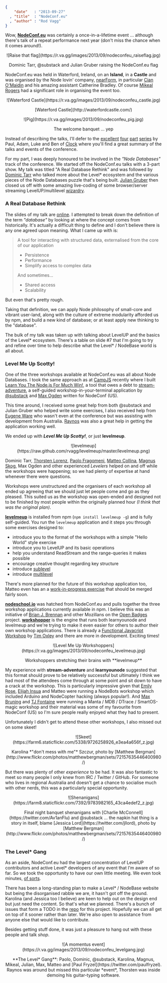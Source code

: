 ```json
{
    "date"   : "2013-09-27"
  , "title"  : "NodeConf.eu"
  , "author" : "Rod Vagg"
}
```

Wow, **[NodeConf.eu](http://nodeconf.eu/)** was certainly a once-in-a-lifetime event ... although there's talk of a repeat performance next year (don't miss the chance when it comes around!).

<div style="text-align: center;">
![Raise that flag](https://r.va.gg/images/2013/09/nodeconfeu_raiseflag.jpg)
<p style="text-align: center;">Dominic Tarr, @substack and Julian Gruber raising the NodeConf.eu flag</p>
</div>


NodeConf.eu was held in Waterford, Ireland, on an **Island**, in a **Castle** and was organised by the Node lovin' company, [nearForm](http://nearform.com/), in particular [Cian O'Maidin](http://cianomaidin.com/) and his amazing assistant Catherine Bradley. Of course [Mikeal Rogers](http://futurealoof.com/) had a significant role in organising the event too.

<div style="text-align: center;">
![Waterford Castle](https://r.va.gg/images/2013/09/nodeconfeu_castle.jpg)
<p style="text-align: center;">[Waterford Castle](http://waterfordcastle.com/)</p>
</div>

<div style="text-align: center;">
![Pig](https://r.va.gg/images/2013/09/nodeconfeu_pig.jpg)
<p style="text-align: center;">The welcome banquet ... yep</p>
</div>

Instead of describing the talks, I'll defer to the [excellent](http://clock.co.uk/tech-blogs/nodeconfeu-2013-part-one) [four](http://clock.co.uk/tech-blogs/nodeconfeu-2013-part-two) [part](http://clock.co.uk/tech-blogs/nodeconfeu-2013-part-three) [series](http://clock.co.uk/tech-blogs/nodeconfeu-reflection) by Paul, Adam, Luke and Ben of [Clock](http://clock.co.uk/) where you'll find a great summary of the talks and events of the conference.

For my part, I was deeply honoured to be involved in the *"Node Databases"* track of the conference. We started off the NodeConf.eu talks with a 3-part show. My talk was titled "A Real Database Rethink" and was followed by [Dominic Tarr](https://twitter.com/dominictarr) who talked more about the Level* ecosystem and the various pieces of the Node Databases puzzle that's being built. [Julian Gruber](http://juliangruber.com/) then closed us off with some amazing live-coding of some browser/server streaming LevelUP/multilevel [wizardry](https://github.com/juliangruber/nodeconfeu-13).

### A Real Database Rethink

The slides of my talk are [online](https://r.va.gg/presentations/nodeconfeu.2013/). I attempted to break down the definition of the term *"database"* by looking at where the concept comes from historically. It's actually a difficult thing to define and I don't believe there is any one agreed upon meaning. What I came up with is:

> A tool for interacting with structured data, externalised from the core of our application
>
>  * Persistence
>  * Performance
>  * Simplify access to complex data
>
> And sometimes...
>
>  * Shared access
>  * Scalability

But even that's pretty rough.

Taking that definition, we can apply Node philosophy of small-core and vibrant user-land, along with the culture of extreme modularity afforded us by npm, and build a new kind of database; or at least apply new thinking to the "database".

The bulk of my talk was taken up with talking about LevelUP and the basics of the Level* ecosystem. There's a table on slide #7 that I'm going to try and refine over time to help describe what the Level* / NodeBase world is all about.

### Level Me Up Scotty!

One of the three workshops available at NodeConf.eu was all about Node Databases. I took the same approach as at [CampJS](http://campjs.com/) recently where I built [Learn You The Node.js For Much Win!](https://r.va.gg/2013/08/learn-you-the-node.js.html), a tool that owes a debt to [stream-adventure](https://github.com/substack/stream-adventure), a self-guided workshop-in-your-terminal application by [@substack](https://twitter.com/substack) and [Max Ogden](https://twitter.com/maxogden) written for NodeConf (US).

This time around, I received some great help from both @substack and Julian Gruber who helped write some exercises, I also received help from [Eugene Ware](http://twitter.com/eugeneware) who wasn't even at the conference but was assisting with development from Australia. [Raynos](http://twitter.com/raynos2) was also a great help in getting the application working well.

We ended up with ***Level Me Up Scotty!***, or just **levelmeup**.

<div style="text-align: center;">
![levelmeup](https://raw.github.com/rvagg/levelmeup/master/levelmeup.png)
</div>

Dominic Tarr, [Thorsten Lorenz](https://twitter.com/thlorenz), [Paolo Fragomeni](https://twitter.com/hij1nx), [Matteo Collina](http://www.matteocollina.com/), [Magnus Skog](https://twitter.com/ralphtheninja), Max Ogden and other experienced *Levelers* helped on and off while the workshops were happening; so we had plenty of expertise at hand whenever there were questions.

Workshops were unstructured and the organisers of each workshop all ended up agreeing that we should just let people come and go as they pleased. This suited us as the workshop was open-ended and designed not to be finished by most people within the originally planned hour *(I think that was the original plan)*.

**[levelmeup](https://github.com/rvagg/levelmeup)** is installed from npm (`npm install levelmeup -g`) and is fully self-guided. You run the `levelmeup` application and it steps you through some exercises designed to:

 * introduce you to the format of the workshops with a simple "Hello World" style exercise
 * introduce you to LevelUP and its basic operations
 * help you understand ReadStream and the range-queries it makes possible
 * encourage creative thought regarding key structure
 * introduce [sublevel](https://github.com/dominictarr/level-sublevel)
 * introduce [multilevel](https://github.com/juliangruber/multilevel)

There's more planned for the future of this workshop application too, Matteo even has an a [work-in-progress exercise](https://github.com/rvagg/levelmeup/pull/19) that should be merged fairly soon.

**[nodeschool.io](http://nodeschool.io/)** was hatched from NodeConf.eu and pulls together the three workshop applications currently available in npm. I believe this was an initiative of [Brian J. Brennan](https://twitter.com/brianloveswords) and other Mozillans on the [Open Badges](http://openbadges.org/) project. **[workshopper](https://github.com/rvagg/workshopper)** is the engine that runs both learnyounode and levelmeup and we're trying to make it even easier for others to author their own workshop applications. There is already a [Functional Javacript Workshop](https://github.com/timoxley/functional-javascript-workshop/) by [Tim Oxley](https://twitter.com/secoif) and there are more in development. Exciting times!

<div style="text-align: center;">
![Level Me Up Workshoppers](https://r.va.gg/images/2013/09/nodeconfeu_levelmeup.jpg)
<p style="text-align: center;">Workshoppers stretching their brains with **levelmeup**</p>
</div>

My experience with **stream-adventure** and **learnyounode** suggested that this format should prove to be relatively successful but ultimately I think we had most of the attendees come through at some point and sit down to have a crack at the workshop. This is particularly impressive given that [Emily Rose](http://nexxylove.tumblr.com/), [Elijah Insua](http://tmpvar.com/) and Matteo were running a NodeBots workshop which included Arduino and NodeCopter hacking (always popular!). And [Max Bruning](https://twitter.com/mrbruning) and [TJ Fontaine](https://twitter.com/tjfontaine) were running a Manta / MDB / DTrace / SmartOS-magic workshop and their material was some of my favourite from NodeConf (US) so I'm sure people really enjoyed what they had to present.

Unfortunately I didn't get to attend these other workshops, I also missed out on some skeet!

<div style="text-align: center;">
![Skeet](https://farm6.staticflickr.com/5338/9726258926_e3ea4a656f_z.jpg)
<p style="text-align: center;">Karolina *"don't mess with me"* Szczur, photo by [Matthew Bergman](http://www.flickr.com/photos/matthewbergman/sets/72157635446400980/)</p>
</div>

But there was plenty of other *experience* to be had. It was also fantastic to meet so many people I only knew from IRC / Twitter / GitHub. For someone who lives in regional Australia and doesn't get a chance to socialise much with other nerds, this was a particularly special opportunity.

<div style="text-align: center;">
![Shenanigans](https://farm8.staticflickr.com/7392/9783982165_43ca4edef2_z.jpg)
<p style="text-align: center;">Final night banquet shenanigans with [Charlie McConnell](https://twitter.com/Av1anFlu) and @substack ... the napkin hat thing is a story in itself, blame [Jessica Lord](https://twitter.com/jllord), photo by [Matthew Bergman](http://www.flickr.com/photos/matthewbergman/sets/72157635446400980/)</p>
</div>

### The Level* Gang

As an aside, NodeConf.eu had the largest concentration of LevelUP contributors and active Level* developers of any event that I'm aware of so far. So we took the opportunity to have our own little meeting. We even took minutes, [of sorts](https://github.com/karolinaszczur/leveldb.org/blob/master/meetup-nodeland).

There has been a long-standing plan to make a Level* / NodeBase website but being the disorganised rabble we are, it hasn't got off the ground. Karolina (and Jessica too I believe) are keen to help out on the design end but just need the content. So that's what we planned. There's a bunch of issues that form a TODO in the [repo](https://github.com/karolinaszczur/leveldb.org/issues) for this project. Hopefully we can all get on top of it sooner rather than later. We're also open to assistance from anyone else that would like to contribute.

Besides getting stuff done, it was just a pleasure to hang out with these people and talk *shop*.

<div style="text-align: center;">
![A momentus event](https://r.va.gg/images/2013/09/nodeconfeu_levelgang.jpg)
<p style="text-align: center;">**The Level* Gang**: Paolo, Dominic, @substack, Karolina, Magnus, Mikeal, Julian, Max, Matteo and [Paul Fryzel](https://twitter.com/paulfryzel). Raynos was around but missed this particular *event*, Thorsten was inside demoing his guitar-typing software.</p>
</div>
